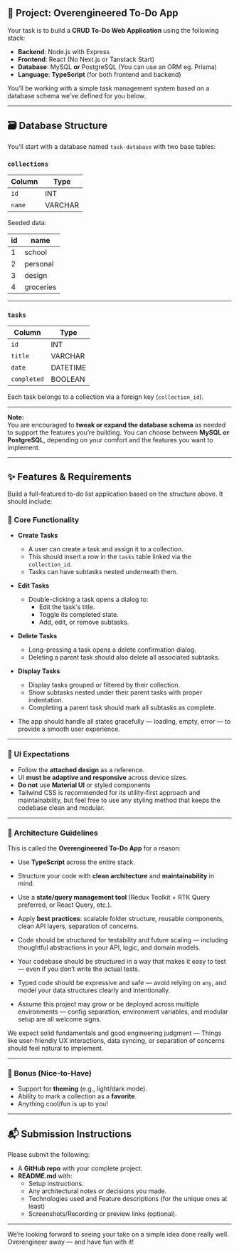 ## 📌 Project: Overengineered To-Do App

Your task is to build a **CRUD To-Do Web Application** using the following stack:

- **Backend**: Node.js with Express
- **Frontend**: React (No Next.js or Tanstack Start)
- **Database**: MySQL **or** PostgreSQL (You can use an ORM eg. Prisma)
- **Language**: **TypeScript** (for both frontend and backend)

You’ll be working with a simple task management system based on a database schema we’ve defined for you below.

---

## 🗃️ Database Structure

You’ll start with a database named `task-database` with two base tables:

### `collections`

| Column | Type    |
| ------ | ------- |
| `id`   | INT     |
| `name` | VARCHAR |

Seeded data:

| id  | name      |
| --- | --------- |
| 1   | school    |
| 2   | personal  |
| 3   | design    |
| 4   | groceries |

---

### `tasks`

| Column      | Type     |
| ----------- | -------- |
| `id`        | INT      |
| `title`     | VARCHAR  |
| `date`      | DATETIME |
| `completed` | BOOLEAN  |

Each task belongs to a collection via a foreign key (`collection_id`).

---

**Note:**  
You are encouraged to **tweak or expand the database schema** as needed to support the features you’re building. You can choose between **MySQL or PostgreSQL**, depending on your comfort and the features you want to implement.

---

## ✨ Features & Requirements

Build a full-featured to-do list application based on the structure above. It should include:

### 🔧 Core Functionality

- **Create Tasks**

  - A user can create a task and assign it to a collection.
  - This should insert a row in the `tasks` table linked via the `collection_id`.
  - Tasks can have subtasks nested underneath them.

- **Edit Tasks**

  - Double-clicking a task opens a dialog to:
    - Edit the task's title.
    - Toggle its completed state.
    - Add, edit, or remove subtasks.

- **Delete Tasks**

  - Long-pressing a task opens a delete confirmation dialog.
  - Deleting a parent task should also delete all associated subtasks.

- **Display Tasks**

  - Display tasks grouped or filtered by their collection.
  - Show subtasks nested under their parent tasks with proper indentation.
  - Completing a parent task should mark all subtasks as complete.

- The app should handle all states gracefully — loading, empty, error — to provide a smooth user experience.

---

### 🎨 UI Expectations

- Follow the **attached design** as a reference.
- UI **must be adaptive and responsive** across device sizes.
- **Do not** use **Material UI** or styled components
- Tailwind CSS is recommended for its utility-first approach and maintainability, but feel free to use any styling method that keeps the codebase clean and modular.

---

### 🧠 Architecture Guidelines

This is called the **Overengineered To-Do App** for a reason:

- Use **TypeScript** across the entire stack.
- Structure your code with **clean architecture** and **maintainability** in mind.
- Use a **state/query management tool** (Redux Toolkit + RTK Query preferred, or React Query, etc.).
- Apply **best practices**: scalable folder structure, reusable components, clean API layers, separation of concerns.

- Code should be structured for testability and future scaling — including thoughtful abstractions in your API, logic, and domain models.

- Your codebase should be structured in a way that makes it easy to test — even if you don’t write the actual tests.

- Typed code should be expressive and safe — avoid relying on `any`, and model your data structures clearly and intentionally.

- Assume this project may grow or be deployed across multiple environments — config separation, environment variables, and modular setup are all welcome signs.

We expect solid fundamentals and good engineering judgment — Things like user-friendly UX interactions, data syncing, or separation of concerns should feel natural to implement.

---

### 🌟 Bonus (Nice-to-Have)

- Support for **theming** (e.g., light/dark mode).
- Ability to mark a collection as a **favorite**.
- Anything cool/fun is up to you!

---

## 📬 Submission Instructions

Please submit the following:

- A **GitHub repo** with your complete project.
- **README.md** with:
  - Setup instructions.
  - Any architectural notes or decisions you made.
  - Technologies used and Feature descriptions (for the unique ones at least)
  - Screenshots/Recording or preview links (optional).

---

We’re looking forward to seeing your take on a simple idea done really well. Overengineer away — and have fun with it!
